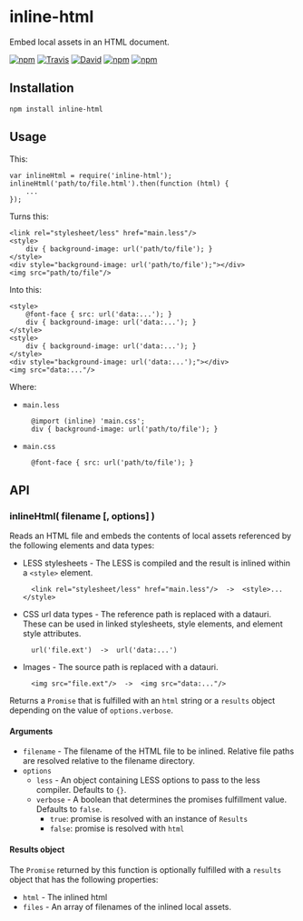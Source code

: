 # inline-html

Embed local assets in an HTML document.

[![npm](https://img.shields.io/npm/v/inline-html.svg)]()
[![Travis](https://img.shields.io/travis/panosoft/inline-html.svg)]()
[![David](https://img.shields.io/david/panosoft/inline-html.svg)]()
[![npm](https://img.shields.io/npm/l/inline-html.svg)]()
[![npm](https://img.shields.io/npm/dm/inline-html.svg)]()

## Installation

	npm install inline-html

## Usage

This:

	var inlineHtml = require('inline-html');
	inlineHtml('path/to/file.html').then(function (html) {
		...
	});

Turns this:

	<link rel="stylesheet/less" href="main.less"/>
	<style>
		div { background-image: url('path/to/file'); }
	</style>
	<div style="background-image: url('path/to/file');"></div>
	<img src="path/to/file"/>

Into this:

	<style>
		@font-face { src: url('data:...'); }
		div { background-image: url('data:...'); }
	</style>
	<style>
		div { background-image: url('data:...'); }
	</style>
	<div style="background-image: url('data:...');"></div>
	<img src="data:..."/>

Where:

- `main.less`

		@import (inline) 'main.css';
		div { background-image: url('path/to/file'); }

- `main.css`

		@font-face { src: url('path/to/file'); }

## API

### inlineHtml( filename [, options] )

Reads an HTML file and embeds the contents of local assets referenced by the following elements and data types:

- LESS stylesheets - The LESS is compiled and the result is inlined within a `<style>` element.

		<link rel="stylesheet/less" href="main.less"/>  ->  <style>...</style>

- CSS url data types - The reference path is replaced with a datauri. These can be used in linked stylesheets, style elements, and element style attributes.

		url('file.ext')  ->  url('data:...')

- Images - The source path is replaced with a datauri.

		<img src="file.ext"/>  ->  <img src="data:..."/>

Returns a `Promise` that is fulfilled with an `html` string or a `results` object depending on the value of `options.verbose`.

#### Arguments

- `filename` - The filename of the HTML file to be inlined. Relative file paths are resolved relative to the filename directory.
- `options`
	- `less` - An object containing LESS options to pass to the less compiler. Defaults to `{}`.
	- `verbose` - A boolean that determines the promises fulfillment value. Defaults to `false`.
		- `true`: promise is resolved with an instance of `Results`
		- `false`: promise is resolved with `html`

#### Results object

The `Promise` returned by this function is optionally fulfilled with a `results` object that has the following properties:

- `html` - The inlined html
- `files` - An array of filenames of the inlined local assets.
